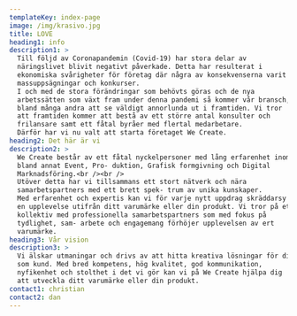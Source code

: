 ```yaml
---
templateKey: index-page
image: /img/krasivo.jpg
title: LOVE
heading1: info
description1: >
  Till följd av Coronapandemin (Covid-19) har stora delar av
  näringslivet blivit negativt påverkade. Detta har resulterat i
  ekonomiska svårigheter för företag där några av konsekvenserna varit
  massuppsägningar och konkurser.
  I och med de stora förändringar som behövts göras och de nya
  arbetssätten som växt fram under denna pandemi så kommer vår bransch,
  bland många andra att se väldigt annorlunda ut i framtiden. Vi tror
  att framtiden kommer att bestå av ett större antal konsulter och
  frilansare samt ett fåtal byråer med flertal medarbetare.
  Därför har vi nu valt att starta företaget We Create.
heading2: Det här är vi
description2: >
  We Create består av ett fåtal nyckelpersoner med lång erfarenhet inom
  bland annat Event, Pro- duktion, Grafisk formgivning och Digital
  Marknadsföring.<br /><br />
  Utöver detta har vi tillsammans ett stort nätverk och nära
  samarbetspartners med ett brett spek- trum av unika kunskaper.
  Med erfarenhet och expertis kan vi för varje nytt uppdrag skräddarsy
  en upplevelse utifrån ditt varumärke eller din produkt. Vi tror på ett
  kollektiv med professionella samarbetspartners som med fokus på
  tydlighet, sam- arbete och engagemang förhöjer upplevelsen av ert
  varumärke.
heading3: Vår vision
description3: >
  Vi älskar utmaningar och drivs av att hitta kreativa lösningar för dig
  som kund. Med bred kompetens, hög kvalitet, god kommunikation,
  nyfikenhet och stolthet i det vi gör kan vi på We Create hjälpa dig
  att utveckla ditt varumärke eller din produkt.
contact1: christian
contact2: dan
---
```

